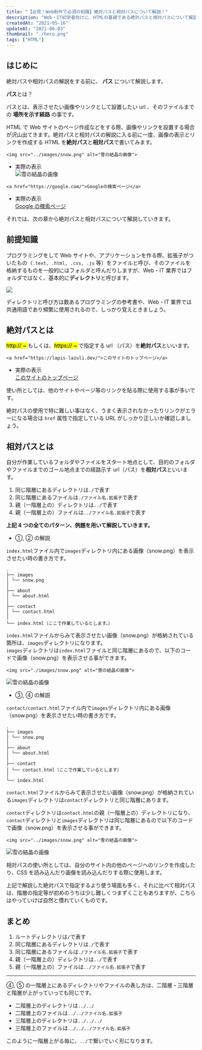 ```yaml
---
title: "【必見！Web制作で必須の知識】絶対パスと相対パスについて解説！"
description: "Web・IT初学者向けに、HTMLの基礎である絶対パスと相対パスについて解説しました。絶対パスと相対パスの指定方法から、実務で使うそれぞれのパスの使いわけについて説明。この記事を読む事で、Web制作で役立ちます。"
createdAt: "2021-05-16"
updateAt: "2021-06-03"
thumbnail: "./hero.png"
tags: ["HTML"]
---
```


## はじめに

絶対パスや相対パスの解説をする前に、 **パス** について解説します。

**パス**とは？

パスとは、表示させたい画像やリンクとして設置したい url 、そのファイルまでの **場所を示す経路** の事です。

HTML で Web サイトのページ作成などをする際、画像やリンクを設置する場合が沢山出てきます。絶対パスと相対パスの解説に入る前に一度、画像の表示とリンクを作成する HTML を**絶対パス**と**相対パス**で書いてみます。

```html:title=HTMLで画像を表示させる例（相対パス）
<img src="../images/snow.png" alt="雪の結晶の画像">
```

- 実際の表示  
  ![雪の結晶の画像](./snow.png)

```html:title=HTMLでリンクを作成する例（絶対パス）
<a href="https://google.com/">Googleの検索ページ</a>
```

- 実際の表示  
  [Google の検索ページ](https://google.com/)

それでは、次の章から絶対パスと相対パスについて解説していきます。

## 前提知識

プログラミングをして Web サイトや、アプリケーションを作る際、拡張子がついたもの（`.text, .html, .css, .js` 等）をファイルと呼び、そのファイルを格納するものを一般的にはフォルダと呼んだりしますが、Web・IT 業界ではフォルダではなく、基本的に**ディレクトリ**と呼びます。

![](./path-reference.png)

ディレクトリと呼び方は数あるプログラミングの参考書や、Web・IT 業界では共通用語であり頻繁に使用されるので、しっかり覚えときましょう。

## 絶対パスとは

<mark>http:// ~ </mark>もしくは、<mark>https:// ~ </mark>で指定する url （パス）を**絶対パス**といいます。

```html:title=絶対パスでリンクを指定
<a href="https://lapis-lazuli.dev/">このサイトのトップページ</a>
```

- 実際の表示  
  [このサイトのトップページ](https://lapis-lazuli.dev/)

使い所としては、他のサイトやページ等のリンクを貼る際に使用する事が多いです。

絶対パスの使用で特に難しい事はなく、うまく表示されなかったりリンクがエラーになる場合は `href` 属性で指定している URL がしっかり正しいか確認しましょう。

## 相対パスとは

自分が作業しているフォルダやファイルをスタート地点として、目的のフォルダやファイルまでのゴール地点までの経路示す url（パス）を**相対パス**といいます。

1. 同じ階層にあるディレクトリは`./`で表す
1. 同じ階層にあるファイルは`./ファイル名.拡張子`で表す
1. 親（一階層上の）ディレクトリは`../`で表す
1. 親（一階層上の）ファイルは`../ファイル名.拡張子`で表す

**上記 4 つの全てのパターン、例題を用いて解説していきます。**

- ①, ② の解説

`index.html`ファイル内で`images`ディレクトリ内にある画像（snow.png）を表示させたい時の書き方です。

```md:title=index.htmlページ内で画像を表示させたい
.
├── images
│ └── snow.png
│
├── about
│ └── about.html
│
├── contact
│ └── contact.html
│
└── index.html（ここで作業しているとします。）
```

`index.html`ファイルからみて表示させたい画像（snow.png）が格納されている箇所は、`images`ディレクトリになります。  
`images`ディレクトリは`index.html`ファイルと同じ階層にあるので、以下のコードで画像（snow.png）を表示させる事ができます。

```html:title=./で同じ階層のディレクトリを指定
<img src="./images/snow.png" alt="雪の結晶の画像">
```

![雪の結晶の画像](./snow.png)

- ③, ④ の解説

`contact/contact.html`ファイル内で`images`ディレクトリ内にある画像（snow.png）を表示させたい時の書き方です。

```md:title=contact/contact.htmlファイル内で画像を表示させたい
.
├── images
│ └── snow.png
│
├── about
│ └── about.html
│
├── contact
│ └── contact.html（ここで作業しているとします）
│
└── index.html
```

`contact.html`ファイルからみて表示させたい画像（snow.png）が格納されている`images`ディレクトリは`contact`ディレクトリと同じ階層にあります。

`contact`ディレクトリは`contact.html`の親（一階層上の）ディレクトリになり、`contact`ディレクトリと`images`ディレクトリは同じ階層にあるので以下のコードで画像（snow.png）を表示させる事ができます。

```html:title=../で一階層上のディレクトリを指定
<img src="../images/snow.png" alt="雪の結晶の画像">
```

![雪の結晶の画像](./snow.png)

相対パスの使い所としては、自分のサイト内の他のページへのリンクを作成したり、CSS を読み込んだり画像を読み込んだりする際に使用します。

上記で解説した絶対パスで指定するより使う場面も多く、それに比べて相対パスは、階層の指定等が初めのうちは少し難しくつまずくこともありますが、こちらはやっていけば自然と慣れていくものです。

## まとめ

1. ルートディレクトリは`/`で表す
1. 同じ階層にあるディレクトリは`./`で表す
1. 同じ階層にあるファイルは`./ファイル名.拡張子`で表す
1. 親（一階層上の）ディレクトリは`../`で表す
1. 親（一階層上の）ファイルは`../ファイル名.拡張子`で表す

---

④, ⑤ の一階層上にあるディレクトリやファイルの表し方は、二階層・三階層と階層が上がっていっても同じです。

- 二階層上のディレクトリは`../../`
- 二階層上のファイルは`../../ファイル名.拡張子`
- 三階層上のディレクトリは`../../../`
- 三階層上のファイルは`../../../ファイル名.拡張子`

このように一階層上がる毎に、`../`で繋いでいく形になります。
